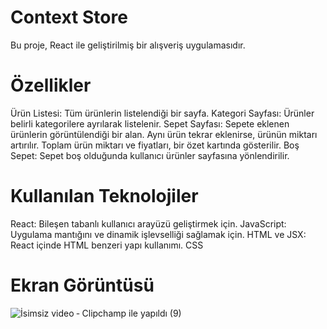 # Context Store
Bu proje, React ile geliştirilmiş bir alışveriş uygulamasıdır.

# Özellikler
Ürün Listesi: Tüm ürünlerin listelendiği bir sayfa.
Kategori Sayfası: Ürünler belirli kategorilere ayrılarak listelenir.
Sepet Sayfası: Sepete eklenen ürünlerin görüntülendiği bir alan.
Aynı ürün tekrar eklenirse, ürünün miktarı artırılır.
Toplam ürün miktarı ve fiyatları, bir özet kartında gösterilir.
Boş Sepet: Sepet boş olduğunda kullanıcı ürünler sayfasına yönlendirilir.

# Kullanılan Teknolojiler
React: Bileşen tabanlı kullanıcı arayüzü geliştirmek için.
JavaScript​: Uygulama mantığını ve dinamik işlevselliği sağlamak için.
HTML ve JSX: React içinde HTML benzeri yapı kullanımı.
CSS
# Ekran Görüntüsü
![İsimsiz video ‐ Clipchamp ile yapıldı (9)](https://github.com/user-attachments/assets/fac2bc03-3ea7-4f2a-940f-d5818ed77623)
